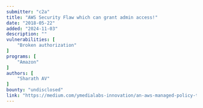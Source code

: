 ```yaml
---
submitter: "c2a"
title: "AWS Security Flaw which can grant admin access!"
date: "2018-05-22"
added: "2024-11-03"
description: ""
vulnerabilities: [
    "Broken authorization"
]
programs: [
    "Amazon"
]
authors: [
    "Sharath AV"
]
bounty: "undisclosed"
link: "https://medium.com/ymedialabs-innovation/an-aws-managed-policy-that-allowed-granting-root-admin-access-to-any-role-51b409ea7ff0"
---
```




